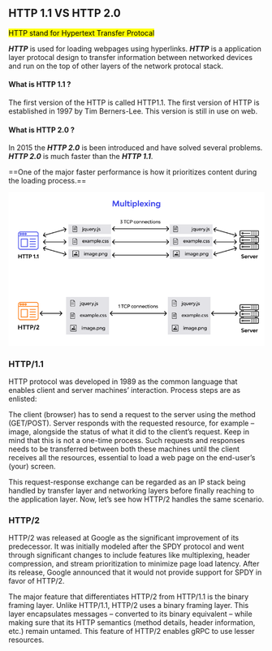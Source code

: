 ## HTTP 1.1 VS HTTP 2.0

<Mark>HTTP stand for Hypertext Transfer Protocal<Mark>

  ***HTTP*** is used for loading webpages using hyperlinks. ***HTTP*** is a application layer protocal design to transfer information between networked devices and run on the top of other layers of the network protocal stack.


#### What is HTTP 1.1 ?
 The first version of the HTTP is called HTTP1.1. The first version of HTTP is established in 1997 by Tim Berners-Lee. This version is still in use on web.

#### What is HTTP 2.0 ?
 In 2015 the ***HTTP 2.0*** is been introduced and have solved several problems. ***HTTP 2.0*** is much faster than the ***HTTP 1.1***.

<p>==One of the major faster performance is how it prioritizes content during the loading process.==<p>

![Protocol Image!](/Blogs/HTTP1%20VS%20HTTP2/image.png "https protocol image")

            
### HTTP/1.1

HTTP protocol was developed in 1989 as the common language that enables client and server machines’ interaction. Process steps are as enlisted:

The client (browser) has to send a request to the server using the method (GET/POST).
Server responds with the requested resource, for example – image, alongside the status of what it did to the client’s request.
Keep in mind that this is not a one-time process. Such requests and responses needs to be transferred between both these machines until the client receives all the resources, essential to load a web page on the end-user’s (your) screen.

This request-response exchange can be regarded as an IP stack being handled by transfer layer and networking layers before finally reaching to the application layer. Now, let’s see how HTTP/2 handles the same scenario.

### HTTP/2

HTTP/2 was released at Google as the significant improvement of its predecessor. It was initially modeled after the SPDY protocol and went through significant changes to include features like multiplexing, header compression, and stream prioritization to minimize page load latency. After its release, Google announced that it would not provide support for SPDY in favor of HTTP/2.

The major feature that differentiates HTTP/2 from HTTP/1.1 is the binary framing layer. Unlike HTTP/1.1, HTTP/2 uses a binary framing layer. This layer encapsulates messages – converted to its binary equivalent – while making sure that its HTTP semantics (method details, header information, etc.) remain untamed. This feature of HTTP/2 enables gRPC to use lesser resources.